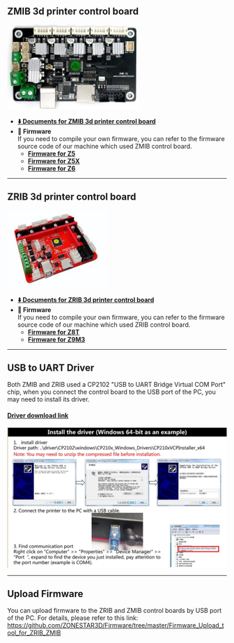 ## ZMIB 3d printer control board
![ZMIB](ZMIB.jpg)    
- **[:arrow_down: Documents for ZMIB 3d printer control board](./ZMIB.zip)**
- **:file_folder: Firmware**     
If you need to compile your own firmware, you can refer to the firmware source code of our machine which used ZMIB control board.
  - **[Firmware for Z5](https://github.com/ZONESTAR3D/Firmware/blob/master/Z5/ZMIB)**   
  - **[Firmware for Z5X](https://github.com/ZONESTAR3D/Firmware/tree/master/Z5X/ZMIBV2)**   
  - **[Firmware for Z6](https://github.com/ZONESTAR3D/Firmware/tree/master/Z6/ZMIBV2)**    

----
## ZRIB 3d printer control board
![ZRIB](ZRIB.jpg)    
- **[:arrow_down: Documents for ZRIB 3d printer control board](./ZRIB.zip)**   
- **:file_folder: Firmware**     
If you need to compile your own firmware, you can refer to the firmware source code of our machine which used ZRIB control board.
  - **[Firmware for Z8T](https://github.com/ZONESTAR3D/Firmware/tree/master/Z8/Z8T/ZRIBV6(default))**   
  - **[Firmware for Z9M3](https://github.com/ZONESTAR3D/Firmware/tree/master/Z9/Z9M3/ZRIBV6)**    

----
## USB to UART Driver
Both ZMIB and ZRIB used a CP2102 "USB to UART Bridge Virtual COM Port" chip, when you connect the control board to the USB port of the PC, you may need to install its driver.
#### [Driver download link](https://www.silabs.com/developers/usb-to-uart-bridge-vcp-drivers)
![](Install_Driver.jpg)

----
## Upload Firmware
You can upload firmware to the ZRIB and ZMIB control boards by USB port of the PC. For details, please refer to this link: https://github.com/ZONESTAR3D/Firmware/tree/master/Firmware_Upload_tool_for_ZRIB_ZMIB
